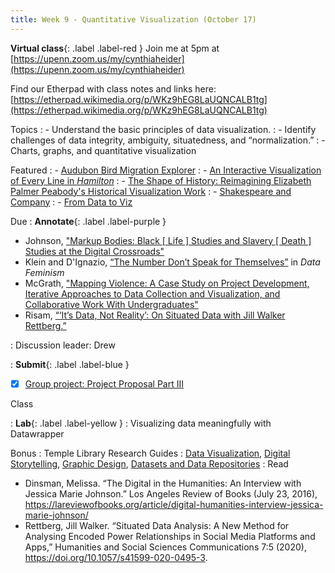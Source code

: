 ```yaml
---
title: Week 9 - Quantitative Visualization (October 17)
---
```

**Virtual class**{: .label .label-red }
Join me at 5pm at [https://upenn.zoom.us/my/cynthiaheider](https://upenn.zoom.us/my/cynthiaheider)

Find our Etherpad with class notes and links here: [https://etherpad.wikimedia.org/p/WKz9hEG8LaUQNCALB1tg](https://etherpad.wikimedia.org/p/WKz9hEG8LaUQNCALB1tg)

Topics
: - Understand the basic principles of data visualization.
: - Identify challenges of data integrity, ambiguity, situatedness, and “normalization.”
: - Charts, graphs, and quantitative visualization

Featured
: - [Audubon Bird Migration Explorer](https://explorer.audubon.org/home)
: - [An Interactive Visualization of Every Line in _Hamilton_](https://pudding.cool/2017/03/hamilton/)
: - [The Shape of History: Reimagining Elizabeth Palmer Peabody's Historical Visualization Work](http://www.shapeofhistory.net/)
: - [Shakespeare and Company](https://shakespeareandco.princeton.edu/)
: - [From Data to Viz](https://www.data-to-viz.com/)

Due
: **Annotate**{: .label .label-purple }
  - Johnson, ["Markup Bodies: Black [ Life ] Studies and Slavery [ Death ] Studies at the Digital Crossroads"](https://github.com/HIST5152/pdfs/blob/main/Johnson_MarkupBodies.pdf?raw=true)
  - Klein and D'Ignazio, [“The Number Don’t Speak for Themselves”](https://data-feminism.mitpress.mit.edu) in _Data Feminism_
  - McGrath, ["Mapping Violence: A Case Study on Project Development, Iterative Approaches to Data Collection and Visualization, and Collaborative Work With Undergraduates"](https://des4div.library.northeastern.edu/mapping-violence-a-case-study-on-project-development-iterative-approaches-to-data-collection-and-visualization-and-collaborative-work-with-undergraduates-jim-mcgrath/)
  - Risam, [“‘It’s Data, Not Reality’: On Situated Data with Jill Walker Rettberg.”](https://medium.com/nightingale/its-data-not-reality-on-situated-data-with-jill-walker-rettberg-d27c71b0b451)

: Discussion leader: Drew

: **Submit**{: .label .label-blue }
  - [x] [Group project: Project Proposal Part III](https://hist5152.github.io/fall22/assignments/#project-proposal-part-iii-the-outcome)

Class

: **Lab**{: .label .label-yellow } 
: Visualizing data meaningfully with Datawrapper

Bonus
: Temple Library Research Guides
    : [Data Visualization](https://guides.temple.edu/c.php?g=939377&p=6769859), [Digital Storytelling](https://guides.temple.edu/c.php?g=504588), [Graphic Design](https://guides.temple.edu/graphicdesign), [Datasets and Data Repositories](https://guides.temple.edu/data-stats)
: Read
- Dinsman, Melissa. “The Digital in the Humanities: An Interview with Jessica Marie Johnson.” Los Angeles Review of Books (July 23, 2016), https://lareviewofbooks.org/article/digital-humanities-interview-jessica-marie-johnson/
- Rettberg, Jill Walker. “Situated Data Analysis: A New Method for Analysing Encoded Power Relationships in Social Media Platforms and Apps,” Humanities and Social Sciences Communications 7:5 (2020), https://doi.org/10.1057/s41599-020-0495-3.
